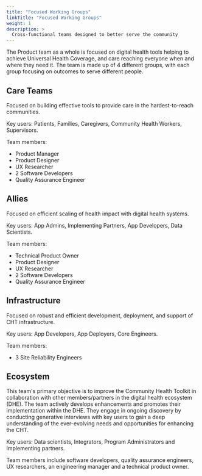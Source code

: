```yaml
---
title: "Focused Working Groups"
linkTitle: "Focused Working Groups"
weight: 1
description: >
  Cross-functional teams designed to better serve the community
---
```


The Product team as a whole is focused on digital health tools helping to achieve Universal Health Coverage, and care reaching everyone when and where they need it. The team is made up of 4 different groups, with each group focusing on outcomes to serve different people.

## Care Teams
Focused on building effective tools to provide care in the hardest-to-reach communities.

Key users: Patients, Families, Caregivers, Community Health Workers, Supervisors.

Team members:
- Product Manager
- Product Designer
- UX Researcher
- 2 Software Developers
- Quality Assurance Engineer

## Allies
Focused on efficient scaling of health impact with digital health systems.

Key users: App Admins, Implementing Partners, App Developers, Data Scientists.

Team members:
- Technical Product Owner
- Product Designer
- UX Researcher
- 2 Software Developers
- Quality Assurance Engineer

## Infrastructure
Focused on robust and efficient development, deployment, and support of CHT infrastructure.

Key users: App Developers, App Deployers, Core Engineers.

Team members:
- 3 Site Reliability Engineers

## Ecosystem
This team's primary objective is to improve the Community Health Toolkit in collaboration with other members/partners in the digital health ecosystem (DHE). The team actively develops enhancements and promotes their implementation within the DHE. They engage in ongoing discovery by conducting generative interviews with key users to gain a deep understanding of the ever-evolving needs and opportunities for enhancing the CHT.

Key users: Data scientists, Integrators, Program Administrators and Implementing partners.

Team members include software developers, quality assurance engineers, UX researchers, an engineering manager and a technical product owner.
